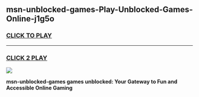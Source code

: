 
## msn-unblocked-games-Play-Unblocked-Games-Online-j1g5o
<h3>
<a href="https://premium76.site?title=msn-unblocked-games&ref=25A">CLICK TO PLAY</a></h3>
<hr>

<h3>
<a href="https://premium76.site?title=msn-unblocked-games&ref=25A">CLICK 2 PLAY</a>
  
</h3>

<a href="https://premium76.site?title=msn-unblocked-games&ref=25A"><img src="https://clearcache.store/games.png"></a>


**msn-unblocked-games games unblocked: Your Gateway to Fun and Accessible Online Gaming**
